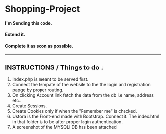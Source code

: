 # Shopping-Project
#### I'm Sending this code. 
#### Extend it. 
#### Complete it as soon as possible.

---------------------------
INSTRUCTIONS / Things to do :
---------------------------


1. Index.php is meant to be served first.
2. Connect the tempate of the website to the the login and registration papge by proper routing.
3. On clicking Account link fetch the data from the db i.e name, address etc..
4. Create Sessions.
5. Create Cookies only if when the "Remember me" is checked.
6. Ustora is the Front-end made with Bootstrap. Connect it. The index.html in that folder is to be
   after proper login authentication. 
7. A screenshot of the MYSQLi DB has been attached
